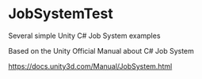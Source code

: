 # JobSystemTest
Several simple Unity C# Job System examples

Based on the Unity Official Manual about C# Job System

https://docs.unity3d.com/Manual/JobSystem.html
